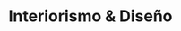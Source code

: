---
title: "Interiorismo & Diseño"
url: /ciudad-autonoma-de-buenos-aires/interiorismo-und-diseno/
shop: Möbel
---